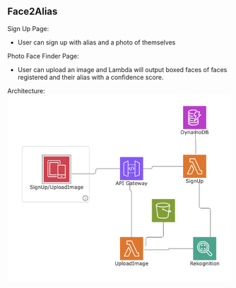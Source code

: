 ## Face2Alias

Sign Up Page:
- User can sign up with alias and a photo of themselves

Photo Face Finder Page:
- User can upload an image and Lambda will output boxed faces of faces registered and their alias with a confidence score.

Architecture:
![HLD AWS Architecture diagram](https://github.com/launeg/face2alias/blob/main/ArchitectureDiagramFace2Alias.png)

